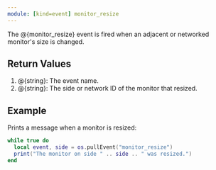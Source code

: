 ```yaml
---
module: [kind=event] monitor_resize
---
```


The @{monitor_resize} event is fired when an adjacent or networked monitor's size is changed.

## Return Values
1. @{string}: The event name.
2. @{string}: The side or network ID of the monitor that resized.

## Example
Prints a message when a monitor is resized:
```lua
while true do
  local event, side = os.pullEvent("monitor_resize")
  print("The monitor on side " .. side .. " was resized.")
end
```
